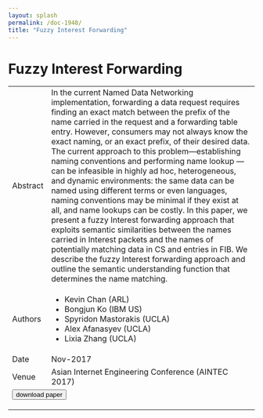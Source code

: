 ```yaml
---
layout: splash
permalink: /doc-1948/
title: "Fuzzy Interest Forwarding"
---
```


# Fuzzy Interest Forwarding

<table>
    <tbody>
    <tr>
        <td>Abstract</td>
        <td>In the current Named Data Networking implementation, forwarding a data request requires finding an exact match between the prefix of the name carried in the request and a forwarding table entry. However, consumers may not always know the exact naming, or an exact prefix, of their desired data. The current approach to this problem—establishing naming conventions and performing name lookup —can be infeasible in highly ad hoc, heterogeneous, and dynamic environments: the same data can be named using different terms or even languages, naming conventions may be minimal if they exist at all, and name lookups can be costly. In this paper, we present a fuzzy Interest forwarding approach that exploits semantic similarities between the names carried in Interest packets and the names of potentially matching data in CS and entries in FIB. We describe the fuzzy Interest forwarding approach and outline the semantic understanding function that determines the name matching.</td>
    </tr>
    <tr>
        <td>Authors</td>
        <td>
            <ul>
                <li>Kevin Chan (ARL)</li>
                <li>Bongjun Ko (IBM US)</li>
                <li>Spyridon Mastorakis (UCLA)</li>
                <li>Alex Afanasyev (UCLA)</li>
                <li>Lixia Zhang (UCLA)</li>
            </ul>
        </td>
    </tr>
    <tr>
        <td>Date</td>
        <td>Nov-2017</td>
    </tr>
    <tr>
        <td>Venue</td>
        <td>Asian Internet Engineering Conference (AINTEC 2017)</td>
    </tr>
        <tr>
            <td colspan="2">
                <form method="get" action="https://dais-ita.org/sites/default/files/AD1042926.pdf">
                    <button type="submit">download paper</button>
                </form>
            </td>
        </tr>
    </tbody>
</table>
